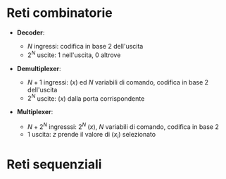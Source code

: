# Reti combinatorie

- **Decoder**:
	* $N$ ingressi: codifica in base $2$ dell'uscita
	* $2^N$ uscite: $1$ nell'uscita, $0$ altrove

- **Demultiplexer**:
	* $N+1$ ingressi: ($x$) ed $N$ variabili di comando, codifica in base $2$ dell'uscita
	* $2^N$ uscite: ($x$) dalla porta corrispondente

- **Multiplexer**:
	* $N+2^N$ ingresssi: $2^N$ ($x$), $N$ variabili di comando, codifica in base $2$
	* $1$ uscita: $z$ prende il valore di ($x_i$) selezionato


# Reti sequenziali
